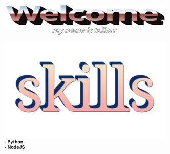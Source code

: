 <div align="center">
  <img 
    src="https://github.com/teilorr/teilorr/blob/main/images/welcome.png?raw=true" 
    style="max-width: 100%; aspect-ratio: 8 / 1;" 
    height=65 
    alt="Welcome to my Github Profile"
  /> 

  <br/>

  <img height="25" alt="My name is teilorr." src="https://github.com/teilorr/teilorr/blob/main/images/whoami.png?raw=true" />
  
  <br/>
  <br/>
</div>

<div align="left">
  <img src=https://github.com/teilorr/teilorr/blob/main/images/skills.png?raw=true alt="Skills"/><br/>
  <strong>- Python<strong/><br/>
  <strong>- NodeJS<strong/><br/>
</div>
